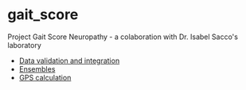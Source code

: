 # gait_score
Project Gait Score Neuropathy - a colaboration with Dr. Isabel Sacco's laboratory

- [Data validation and integration](https://colab.research.google.com/github/demotu/gait_score/blob/main/notebooks/data_validation.ipynb)  
- [Ensembles](https://colab.research.google.com/github/demotu/gait_score/blob/main/notebooks/ensemble.ipynb)  
- [GPS calculation](https://colab.research.google.com/github/demotu/gait_score/blob/main/notebooks/gps.ipynb)  
